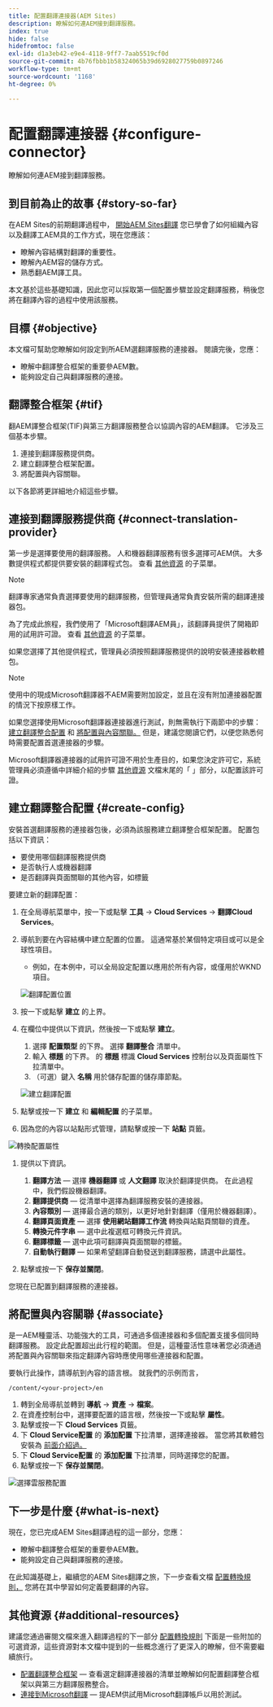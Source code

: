 ```yaml
---
title: 配置翻譯連接器(AEM Sites)
description: 瞭解如何連AEM接到翻譯服務。
index: true
hide: false
hidefromtoc: false
exl-id: d1a3eb42-e9e4-4118-9ff7-7aab5519cf0d
source-git-commit: 4b76fbbb1b58324065b39d6928027759b0897246
workflow-type: tm+mt
source-wordcount: '1168'
ht-degree: 0%

---
```


# 配置翻譯連接器 {#configure-connector}

瞭解如何連AEM接到翻譯服務。

## 到目前為止的故事 {#story-so-far}

在AEM Sites的前期翻譯過程中， [開始AEM Sites翻譯](learn-about.md) 您已學會了如何組織內容以及翻譯工AEM具的工作方式，現在您應該：

* 瞭解內容結構對翻譯的重要性。
* 瞭解內AEM容的儲存方式。
* 熟悉翻AEM譯工具。

本文基於這些基礎知識，因此您可以採取第一個配置步驟並設定翻譯服務，稍後您將在翻譯內容的過程中使用該服務。

## 目標 {#objective}

本文檔可幫助您瞭解如何設定到所AEM選翻譯服務的連接器。 閱讀完後，您應：

* 瞭解中翻譯整合框架的重要參AEM數。
* 能夠設定自己與翻譯服務的連接。

## 翻譯整合框架 {#tif}

翻AEM譯整合框架(TIF)與第三方翻譯服務整合以協調內容的AEM翻譯。 它涉及三個基本步驟。

1. 連接到翻譯服務提供商。
1. 建立翻譯整合框架配置。
1. 將配置與內容關聯。

以下各節將更詳細地介紹這些步驟。

## 連接到翻譯服務提供商 {#connect-translation-provider}

第一步是選擇要使用的翻譯服務。 人和機器翻譯服務有很多選擇可AEM供。 大多數提供程式都提供要安裝的翻譯程式包。 查看 [其他資源](#additional-resources) 的子菜單。

>[!NOTE]
>
>翻譯專家通常負責選擇要使用的翻譯服務，但管理員通常負責安裝所需的翻譯連接器包。

為了完成此旅程，我們使用了「Microsoft翻譯AEM員」，該翻譯員提供了開箱即用的試用許可證。 查看 [其他資源](#additional-resources) 的子菜單。

如果您選擇了其他提供程式，管理員必須按照翻譯服務提供的說明安裝連接器軟體包。

>[!NOTE]
>
>使用中的現成Microsoft翻譯器不AEM需要附加設定，並且在沒有附加連接器配置的情況下按原樣工作。
>
>如果您選擇使用Microsoft翻譯器連接器進行測試，則無需執行下兩節中的步驟： [建立翻譯整合配置](#create-config) 和 [將配置與內容關聯。](#associate) 但是，建議您閱讀它們，以便您熟悉何時需要配置首選連接器的步驟。
>
>Microsoft翻譯器連接器的試用許可證不用於生產目的，如果您決定許可它，系統管理員必須遵循中詳細介紹的步驟 [其他資源](#additional-resources) 文檔末尾的「 」部分，以配置該許可證。

## 建立翻譯整合配置 {#create-config}

安裝首選翻譯服務的連接器包後，必須為該服務建立翻譯整合框架配置。 配置包括以下資訊：

* 要使用哪個翻譯服務提供商
* 是否執行人或機器翻譯
* 是否翻譯與頁面關聯的其他內容，如標籤

要建立新的翻譯配置：

1. 在全局導航菜單中，按一下或點擊 **工具** -> **Cloud Services** -> **翻譯Cloud Services**。
1. 導航到要在內容結構中建立配置的位置。 這通常基於某個特定項目或可以是全球性項目。
   * 例如，在本例中，可以全局設定配置以應用於所有內容，或僅用於WKND項目。

   ![翻譯配置位置](assets/translation-configuration-location.png)

1. 按一下或點擊 **建立** 的上界。
1. 在欄位中提供以下資訊，然後按一下或點擊 **建立**。
   1. 選擇 **配置類型** 的下界。 選擇 **翻譯整合** 清單中。
   1. 輸入 **標題** 的下界。 的 **標題** 標識 **Cloud Services** 控制台以及頁面屬性下拉清單中。
   1. （可選）鍵入 **名稱** 用於儲存配置的儲存庫節點。

   ![建立翻譯配置](assets/create-translation-configuration.png)

1. 點擊或按一下 **建立** 和 **編輯配置** 的子菜單。

1. 因為您的內容以站點形式管理，請點擊或按一下 **站點** 頁籤。

![轉換配置屬性](assets/translation-configuration.png)

1. 提供以下資訊。

   1. **翻譯方法**  — 選擇 **機器翻譯** 或 **人文翻譯** 取決於翻譯提供商。 在此過程中，我們假設機器翻譯。
   1. **翻譯提供商**  — 從清單中選擇為翻譯服務安裝的連接器。
   1. **內容類別**  — 選擇最合適的類別，以更好地針對翻譯（僅用於機器翻譯）。
   1. **翻譯頁面資產**  — 選擇 **使用網站翻譯工作流** 轉換與站點頁關聯的資產。
   1. **轉換元件字串**  — 選中此複選框可轉換元件資訊。
   1. **翻譯標籤**  — 選中此項可翻譯與頁面關聯的標籤。
   1. **自動執行翻譯**  — 如果希望翻譯自動發送到翻譯服務，請選中此屬性。

1. 點擊或按一下 **保存並關閉**。

您現在已配置到翻譯服務的連接器。

## 將配置與內容關聯 {#associate}

是一AEM種靈活、功能強大的工具，可通過多個連接器和多個配置支援多個同時翻譯服務。 設定此配置超出此行程的範圍。 但是，這種靈活性意味著您必須通過將配置與內容關聯來指定翻譯內容時應使用哪些連接器和配置。

要執行此操作，請導航到內容的語言根。 就我們的示例而言，

```text
/content/<your-project>/en
```

1. 轉到全局導航並轉到 **導航** -> **資產** -> **檔案**。
1. 在資產控制台中，選擇要配置的語言根，然後按一下或點擊 **屬性**。
1. 點擊或按一下 **Cloud Services** 頁籤。
1. 下 **Cloud Service配置** 的 **添加配置** 下拉清單，選擇連接器。 當您將其軟體包安裝為 [前面介紹過。](#connect-translation-provider)
1. 下 **Cloud Service配置** 的 **添加配置** 下拉清單，同時選擇您的配置。
1. 點擊或按一下 **保存並關閉**。

![選擇雲服務配置](assets/select-cloud-service-configurations.png)

## 下一步是什麼 {#what-is-next}

現在，您已完成AEM Sites翻譯過程的這一部分，您應：

* 瞭解中翻譯整合框架的重要參AEM數。
* 能夠設定自己與翻譯服務的連接。

在此知識基礎上，繼續您的AEM Sites翻譯之旅，下一步查看文檔 [配置轉換規則，](translation-rules.md) 您將在其中學習如何定義要翻譯的內容。

## 其他資源 {#additional-resources}

建議您通過審閱文檔來進入翻譯過程的下一部分 [配置轉換規則](translation-rules.md) 下面是一些附加的可選資源，這些資源對本文檔中提到的一些概念進行了更深入的瞭解，但不需要繼續旅行。

* [配置翻譯整合框架](/help/sites-cloud/administering/translation/integration-framework.md)  — 查看選定翻譯連接器的清單並瞭解如何配置翻譯整合框架以與第三方翻譯服務整合。
* [連接到Microsoft翻譯](/help/sites-cloud/administering/translation/connect-ms-translator.md)  — 提AEM供試用Microsoft翻譯帳戶以用於測試。
